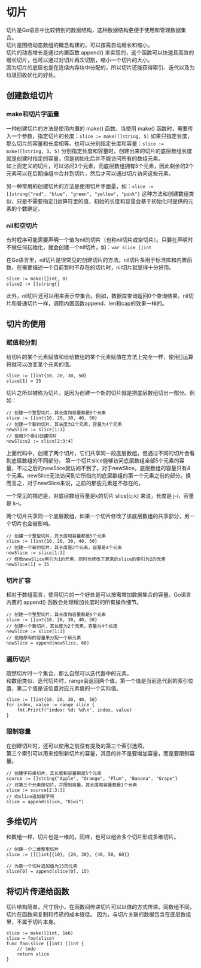 # 切片

切片是Go语言中比较特别的数据结构，这种数据结构更便于使用和管理数据集合。  
切片是围绕动态数组的概念构建的，可以按需自动增长和缩小。  
切片的动态增长是通过内置函数 append() 来实现的，这个函数可以快速且高效的增长切片，也可以通过对切片再次切割，缩小一个切片的大小。  
因为切片的底层也是在连续内存块中分配的，所以切片还能获得索引、迭代以及为垃圾回收优化的好处。


## 创建数组切片

### make和切片字面量

一种创建切片的方法是使用内置的 make() 函数。当使用 make() 函数时，需要传入一个参数，指定切片的长度：`slice := make([]string, 5)`
如果只指定长度，那么切片的容量和长度相等。也可以分别指定长度和容量：`slice := make([]string, 3, 5)`
分别指定长度和容量时，创建出来的切片的底层数组长度就是创建时指定的容量，但是初始化后并不能访问所有的数组元素。  
如上面定义的切片，可以访问3个元素，而底层数组拥有5个元素，因此剩余的2个元素可以在后期操组中合并到切片，然后才可以通过切片访问这些元素。

另一种常用的创建切片的方法是使用切片字面量，如：`slice := []string{"red", "blue", "green", "yellow", "pink"}`
这种方法和创建数组类似，只是不需要指定[]运算符里的值，初始的长度和容量会基于初始化时提供的元素的个数确定。

### nil和空切片

有时程序可能需要声明一个值为nil的切片（也称nil切片或空切片）。只要在声明时不做任何初始化，就会创建一个nil切片，如：`var slice []int`

在Go语言里，nil切片是很常见的创建切片的方法。nil切片多用于标准库和内置函数，在需要描述一个目前暂时不存在的切片时，nil切片就显得十分好用。
```
slice := make([]int, 0)
slice2 := []string{}
```

此外，nil切片还可以用来表示空集合。例如，数据库查询返回0个查询结果。nil切片和普通切片一样，调用内置函数append、len和cap的效果一样的。


## 切片的使用

### 赋值和分割

给切片的某个元素赋值和给给数组的某个元素赋值在方法上完全一样，使用[]运算符就可以改变某个元素的值。
```
slice := []int{10, 20, 30, 50}
slice[1] = 25
```

切片之所以被称为切片，是因为创建一个新的切片就是把底层数组切出一部分。例如：
```
// 创建一个整型切片，其长度和容量都是5个元素
slice := []int{10, 20, 30, 40, 50}
// 创建一个新的切片，其长度为2个元素，容量为4个元素
newSlice := slice[1:3]
// 使用3个索引创建切片
newSlice2 := slice[2:3:4]
```
上面代码中，创建了两个切片，它们共享同一段底层数组，但通过不同的切片会看到底层数组的不同部分。
第一个切片slice能够访问底层数组全部5个元素的容量，不过之后的newSlice就访问不到了。对于newSlice，底层数组的容量只有4个元素。newSlice无法访问到它所指向的底层数组的第一个元素之前的部分。换而言之，对于newSlice来说，之前的那些元素是不存在的。

一个常见的描述是，对底层数组容量是k的切片 slice[i:j:k] 来说，长度是 j-i，容量是 k-i。

两个切片共享同一个底层数组，如果一个切片修改了该底层数组的共享部分，另一个切片也会被影响。
```
// 创建一个整型切片，其长度和容量都是5个元素
slice := []int{10, 20, 30, 40, 50}
// 创建一个新的切片，其长度是2个元素，容量是4个元素
newSlice := slice[1:3]
// 修改newSlice索引为1的元素，同时也修改了原来的slice的索引为2的元素
newSlice[1] = 35
```

### 切片扩容

相对于数组而言，使用切片的一个好处是可以按需增加数据集合的容量。Go语言内置的 append() 函数会处理增加长度时的所有操作细节。
```
// 创建一个整型切片，其长度和容量都是5个元素
slice := []int{10, 20, 30, 40, 50}
// 创建一个新切片，其长度为2个元素，容量为4个长度
newSlice := slice[1:3]
// 使用原有的容量来分配一个新元素
newSlice = append(newSlice, 60)
```

### 遍历切片

既然切片时一个集合，那么自然可以迭代器中的元素。  
和数组类似，迭代切片时，range会返回两个值。第一个值是当前迭代到的索引位置，第二个值是该位置对应元素值的一个实际值。
```
slice := []int{10, 20, 30, 40, 50}
for index, value := range slice {
    fmt.Printf("index: %d: %d\n", index, value)
}
```

### 限制容量

在创建切片时，还可以使用之前没有提及的第三个索引选项。  
第三个索引可以用来控制新切片的容量，其目的并不是要增加容量，而是要限制容量。
```
// 创建字符串切片，其长度和容量都是5个元素
source := []string{"Apple", "Orange", "Plum", "Banana", "Grape"}
// 对第三个元素做切片，并限制容量，其长度和容量都是1个元素
slice := source[2:3:3]
// 向slice追加新字符
slice = append(slice, "Kiwi")
```


## 多维切片

和数组一样，切片也是一维的。同样，也可以组合多个切片形成多维切片。
```
// 创建一个二维整型切片
slice := [][]int{{10}, {20, 30}, {40, 50, 60}}

// 为第一个切片追加值为15的元素
slice[0] = append(slice[0], 15)
```


## 将切片传递给函数

切片结构简单，尺寸很小，在函数间传递切片可以以值的方式传递。同数组不同，切片在函数间复制和传递的成本很低。
因为，与切片关联的数据包含在底层数组里，不属于切片本身。

```
slice := make([]int, 1e6)
slice = foo(slice)
func foo(slice []int) []int {
    // todo
    return slice
}
```


